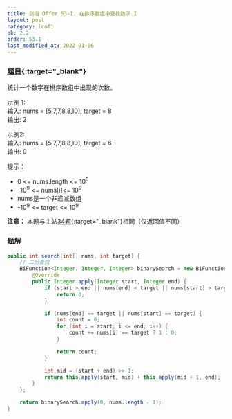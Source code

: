 ```yaml
---
title: 剑指 Offer 53-I. 在排序数组中查找数字 I
layout: post
category: lcof1
pk: 2.2
order: 53.1
last_modified_at: 2022-01-06
---
```


### [题目](https://leetcode-cn.com/problems/zai-pai-xu-shu-zu-zhong-cha-zhao-shu-zi-lcof/){:target="_blank"}

统计一个数字在排序数组中出现的次数。

示例 1:  
输入: nums = [5,7,7,8,8,10], target = 8  
输出: 2

示例2:  
输入: nums = [5,7,7,8,8,10], target = 6  
输出: 0

提示：  
- 0 <= nums.length <= 10<sup>5</sup>  
- -10<sup>9</sup> <= nums[i]<= 10<sup>9</sup>  
- nums是一个非递减数组  
- -10<sup>9</sup> <= target <= 10<sup>9</sup>


**注意：** 本题与主站[34题](https://leetcode-cn.com/problems/find-first-and-last-position-of-element-in-sorted-array/){:target="_blank"}相同（仅返回值不同）

### 题解

```java
public int search(int[] nums, int target) {
    // 二分查找
    BiFunction<Integer, Integer, Integer> binarySearch = new BiFunction<Integer, Integer, Integer>() {
        @Override
        public Integer apply(Integer start, Integer end) {
            if (start > end || nums[end] < target || nums[start] > target) {
                return 0;
            }

            if (nums[end] == target || nums[start] == target) {
                int count = 0;
                for (int i = start; i <= end; i++) {
                    count += nums[i] == target ? 1 : 0;
                }

                return count;
            }

            int mid = (start + end) >> 1;
            return this.apply(start, mid) + this.apply(mid + 1, end);
        }
    };

    return binarySearch.apply(0, nums.length - 1);
}
```